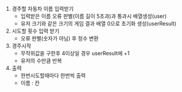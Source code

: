 1. 경주할 자동차 이름 입력받기
   * 입력받은 이름 오류 판별(이름 길이 5초과)과 통과시 배열생성(user)
   * 유저 크기와 같은 크기의 게임 결과 배열 0으로 초기화 생성(userResult)
2. 시도할 횟수 입력 받기
   * 오류 판별(숫자가 아님) 후 정수 변환
3. 경주시작
   * 무작위값을 구한후 4이상일 경우 userResult에 +1
   * 유저의 수만큼 반복
4. 출력
   * 한번시도할때마다 한번씩 출력
   * 이름 : 칸